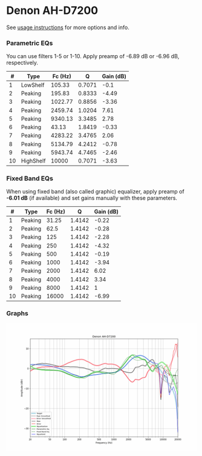 # Denon AH-D7200
See [usage instructions](https://github.com/jaakkopasanen/AutoEq#usage) for more options and info.

### Parametric EQs
You can use filters 1-5 or 1-10. Apply preamp of -6.89 dB or -6.96 dB, respectively.

|   # | Type      |   Fc (Hz) |      Q |   Gain (dB) |
|-----|-----------|-----------|--------|-------------|
|   1 | LowShelf  |    105.33 | 0.7071 |       -0.1  |
|   2 | Peaking   |    195.83 | 0.8333 |       -4.49 |
|   3 | Peaking   |   1022.77 | 0.8856 |       -3.36 |
|   4 | Peaking   |   2459.74 | 1.0204 |        7.61 |
|   5 | Peaking   |   9340.13 | 3.3485 |        2.78 |
|   6 | Peaking   |     43.13 | 1.8419 |       -0.33 |
|   7 | Peaking   |   4283.22 | 3.4765 |        2.06 |
|   8 | Peaking   |   5134.79 | 4.2412 |       -0.78 |
|   9 | Peaking   |   5943.74 | 4.7465 |       -2.46 |
|  10 | HighShelf |  10000    | 0.7071 |       -3.63 |

### Fixed Band EQs
When using fixed band (also called graphic) equalizer, apply preamp of **-6.01 dB** (if available) and set gains manually with these parameters.

|   # | Type    |   Fc (Hz) |      Q |   Gain (dB) |
|-----|---------|-----------|--------|-------------|
|   1 | Peaking |     31.25 | 1.4142 |       -0.22 |
|   2 | Peaking |     62.5  | 1.4142 |       -0.28 |
|   3 | Peaking |    125    | 1.4142 |       -2.28 |
|   4 | Peaking |    250    | 1.4142 |       -4.32 |
|   5 | Peaking |    500    | 1.4142 |       -0.19 |
|   6 | Peaking |   1000    | 1.4142 |       -3.94 |
|   7 | Peaking |   2000    | 1.4142 |        6.02 |
|   8 | Peaking |   4000    | 1.4142 |        3.34 |
|   9 | Peaking |   8000    | 1.4142 |        1    |
|  10 | Peaking |  16000    | 1.4142 |       -6.99 |

### Graphs
![](./Denon%20AH-D7200.png)
